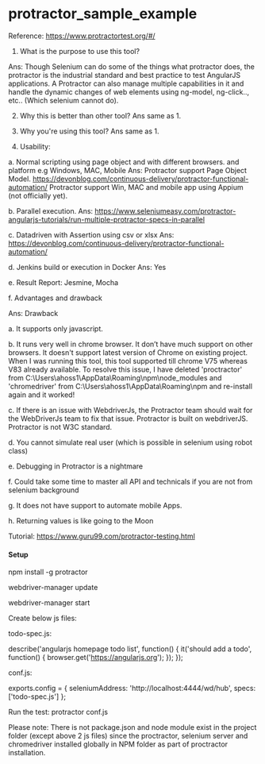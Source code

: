 # protractor_sample_example
Reference: https://www.protractortest.org/#/

1.	What is the purpose to use  this tool?

Ans: Though Selenium can do some of the things what protractor does, the protractor is the industrial standard and best practice to test AngularJS applications. A Protractor can also manage multiple capabilities in it and handle the dynamic changes of web elements using ng-model, ng-click.., etc.. (Which selenium cannot do).

2.	Why this is better than other tool? Ans same as 1.

3.	Why you're using this tool? Ans same as 1.

4. Usability:

a. Normal scripting using page object and with different browsers. and platform e.g Windows, MAC, Mobile 
Ans: Protractor support Page Object Model. https://devonblog.com/continuous-delivery/protractor-functional-automation/
Protractor support Win, MAC and mobile app using Appium (not officially yet).

b. Parallel execution.
Ans: https://www.seleniumeasy.com/protractor-angularjs-tutorials/run-multiple-protractor-specs-in-parallel

c. Datadriven with Assertion using csv or xlsx Ans: https://devonblog.com/continuous-delivery/protractor-functional-automation/

d. Jenkins build or execution in Docker  Ans: Yes

e. Result Report: Jesmine, Mocha

f. Advantages and drawback

Ans: Drawback

a.	It supports only javascript.

b.	It runs very well in chrome browser. It don’t have much support on other browsers. It doesn't support latest version of Chrome on existing project. When I was running this tool, this tool supported till chrome V75 whereas V83 already available.
To resolve this issue, I have deleted 'proctractor' from C:\Users\ahoss1\AppData\Roaming\npm\node_modules and 'chromedriver' from C:\Users\ahoss1\AppData\Roaming\npm and re-install again and it worked! 

c.	If there is an issue with WebdriverJs, the Protractor team should wait for the WebDriverJs team to fix that issue. Protractor is built on webdriverJS. Protractor is not W3C standard.

d.	You cannot simulate real user (which is possible in selenium using robot class)

e.	Debugging in Protractor is a nightmare

f.	Could take some time to master all API and technicals if you are not from selenium background

g.	It does not have support to automate mobile Apps.

h.	Returning values is like going to the Moon

Tutorial: https://www.guru99.com/protractor-testing.html

#### Setup

npm install -g protractor

webdriver-manager update

webdriver-manager start

Create below js files:

todo-spec.js:

describe('angularjs homepage todo list', function() {
  it('should add a todo', function() {
    browser.get('https://angularjs.org');
  });
});

conf.js:

exports.config = {
  seleniumAddress: 'http://localhost:4444/wd/hub',
  specs: ['todo-spec.js']
};

Run the test: protractor conf.js

Please note: There is not package.json and node module exist in the project folder (except above 2 js files) since the proctractor, selenium server and chromedriver installed globally in NPM folder as part of proctractor installation.

